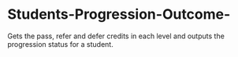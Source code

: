 # Students-Progression-Outcome-
Gets the pass, refer and defer credits in each level and outputs the progression status for a student.  
